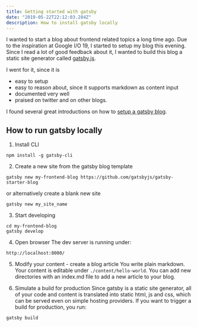 ```yaml
---
title: Getting started with gatsby
date: "2019-05-22T22:12:03.284Z"
description: How to install gatsby locally
---
```


I wanted to start a blog about frontend related topics a long time ago. Due to the inspiration
at Google I/O 19, I started to setup my blog this evening. Since I read a lot of good feedback about it, I 
wanted to build this blog a static site generator called [gatsby.js](https://www.gatsbyjs.org/).

I went for it, since it is

- easy to setup
- easy to reason about, since it supports markdown as content input
- documented very well
- praised on twitter and on other blogs.

I found several great introductions on how to [setup a gatsby blog](https://daveceddia.com/start-blog-gatsby-netlify/).

## How to run gatsby locally

1. Install CLI
```shell
npm install -g gatsby-cli
```

2. Create a new site from the gatsby blog template
```shell
gatsby new my-frontend-blog https://github.com/gatsbyjs/gatsby-starter-blog
```

or alternatively create a blank new site

```shell
gatsby new my_site_name
```

3. Start developing
```shell
cd my-frontend-blog
gatsby develop
```

4. Open browser
The dev server is running under:
```
http://localhost:8000/
```

5. Modify your content - create a blog article
You write plain markdown. Your content is editable under `./content/hello-world`. You can add new directories with an index.md file to add a new article to your blog.


5. Simulate a build for production
Since gatsby is a static site generator, all of your code and content is translated into static html, js and css, which can be served even on simple hosting providers. If you want to trigger a build for production, you run:

```shell
gatsby build
````

